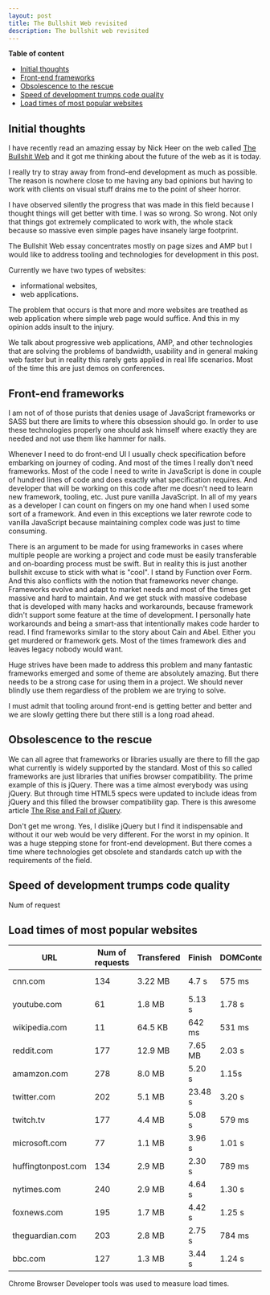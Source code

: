 ```yaml
---
layout: post
title: The Bullshit Web revisited
description: The bullshit web revisited
---
```


**Table of content**

- [Initial thoughts](#initial-thoughts)
- [Front-end frameworks](#front-end-frameworks)
- [Obsolescence to the rescue](#obsolescence-to-the-rescue)
- [Speed of development trumps code quality](#speed-of-development-trumps-code-quality)
- [Load times of most popular websites](#load-times-of-most-popular-websites)

## Initial thoughts

I have recently read an amazing essay by Nick Heer on the web called [The Bullshit Web](https://pxlnv.com/blog/bullshit-web/) and it got me thinking about the future of the web as it is today.

I really try to stray away from frond-end development as much as possible. The reason is nowhere close to me having any bad opinions but having to work with clients on visual stuff drains me to the point of sheer horror.

I have observed silently the progress that was made in this field because I thought things will get better with time. I was so wrong. So wrong. Not only that things got extremely complicated to work with, the whole stack because so massive even simple pages have insanely large footprint.

The Bullshit Web essay concentrates mostly on page sizes and AMP but I would like to address tooling and technologies for development in this post.

Currently we have two types of websites:

- informational websites,
- web applications.

The problem that occurs is that more and more websites are treathed as web application where simple web page would suffice. And this in my opinion adds insult to the injury.

We talk about progressive web applications, AMP, and other technologies that are solving the problems of bandwidth, usability and in general making web faster but in reality this rarely gets applied in real life scenarios. Most of the time this are just demos on conferences.

## Front-end frameworks

I am not of of those purists that denies usage of JavaScript frameworks or SASS but there are limits to where this obsession should go. In order to use these technologies properly one should ask himself where exactly they are needed and not use them like hammer for nails.

Whenever I need to do front-end UI I usually check specification before embarking on journey of coding. And most of the times I really don't need frameworks. Most of the code I need to write in JavaScript is done in couple of hundred lines of code and does exactly what specification requires. And developer that will be working on this code after me doesn't need to learn new framework, tooling, etc. Just pure vanilla JavaScript. In all of my years as a developer I can count on fingers on my one hand when I used some sort of a framework. And even in this exceptions we later rewrote code to vanilla JavaScript because maintaining complex code was just to time consuming.

There is an argument to be made for using frameworks in cases where multiple people are working a project and code must be easily transferable and on-boarding process must be swift. But in reality this is just another bullshit excuse to stick with what is "cool". I stand by Function over Form. And this also conflicts with the notion that frameworks never change. Frameworks evolve and adapt to market needs and most of the times get massive and hard to maintain. And we get stuck with massive codebase that is developed with many hacks and workarounds, because framework didn't support some feature at the time of development. I personally hate workarounds and being a smart-ass that intentionally makes code harder to read. I find frameworks similar to the story about Cain and Abel. Either you get murdered or framework gets. Most of the times framework dies and leaves legacy nobody would want.

Huge strives have been made to address this problem and many fantastic frameworks emerged and some of theme are absolutely amazing. But there needs to be a strong case for using them in a project. We should never blindly use them regardless of the problem we are trying to solve.

I must admit that tooling around front-end is getting better and better and we are slowly getting there but there still is a long road ahead.

## Obsolescence to the rescue

We can all agree that frameworks or libraries usually are there to fill the gap what currently is widely supported by the standard. Most of this so called frameworks are just libraries that unifies browser compatibility. The prime example of this is jQuery. There was a time almost everybody was using jQuery. But through time HTML5 specs were updated to include ideas from jQuery and this filled the browser compatibility gap. There is this awesome article [The Rise and Fall of jQuery](https://www.evolutionjobs.com/uk/media/the-rise-and-fall-of-jquery-117981/).

Don't get me wrong. Yes, I dislike jQuery but I find it indispensable and without it our web would be very different. For the worst in my opinion. It was a huge stepping stone for front-end development. But there comes a time where technologies get obsolete and standards catch up with the requirements of the field.



## Speed of development trumps code quality


Num of request


## Load times of most popular websites

| URL                | Num of requests | Transfered | Finish  | DOMContentLoaded | Load   |
| ------------------ | --------------- | ---------- | ------- | ---------------- | ------ |
| cnn.com            | 134             | 3.22 MB    | 4.7 s   | 575 ms           | 3.60 s |
| youtube.com        | 61              | 1.8 MB     | 5.13 s  | 1.78 s           | 1.97   |
| wikipedia.com      | 11              | 64.5 KB    | 642 ms  | 531 ms           | 573 ms |
| reddit.com         | 177             | 12.9 MB    | 7.65 MB | 2.03 s           | 3.74 s |
| amamzon.com        | 278             | 8.0 MB     | 5.20 s  | 1.15s            | 2.99 s |
| twitter.com        | 202             | 5.1 MB     | 23.48 s | 3.20 s           | 4.55 s |
| twitch.tv          | 177             | 4.4 MB     | 5.08 s  | 579 ms           | 798 ms |
| microsoft.com      | 77              | 1.1 MB     | 3.96 s  | 1.01 s           | 1.26 s |
| huffingtonpost.com | 134             | 2.9 MB     | 2.30 s  | 789 ms           | 1.47 s |
| nytimes.com        | 240             | 2.9 MB     | 4.64 s  | 1.30 s           | 4.29 s |
| foxnews.com        | 195             | 1.7 MB     | 4.42 s  | 1.25 s           | 3.86 s |
| theguardian.com    | 203             | 2.8 MB     | 2.75 s  | 784 ms           | 2.43 s |
| bbc.com            | 127             | 1.3 MB     | 3.44 s  | 1.24 s           | 2.65 s |

Chrome Browser Developer tools was used to measure load times.

